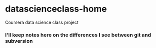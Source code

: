 datascienceclass-home
=====================

Coursera data science class project

### I'll keep notes here on the differences I see between git and subversion
